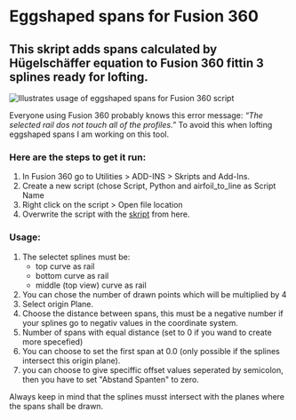 # Eggshaped spans for Fusion 360

## This skript adds spans calculated by Hügelschäffer equation to Fusion 360 fittin 3 splines ready for lofting.

<picture>

  <img alt="Illustrates usage of eggshaped spans for Fusion 360 script" src="https://github.com/bluenote79/eggshaped_spans_for_fusion360/blob/main/eggshaped_spans_for_fusion360/eggs.gif">

</picture>

Everyone using Fusion 360 probably knows this error message: *“The selected rail dos not touch all of the profiles.”*
To avoid this when lofting eggshaped spans I am working on this tool.

### Here are the steps to get it run:
1. In Fusion 360 go to Utilities > ADD-INS > Skripts and Add-Ins.
2. Create a new script (chose Script, Python and airfoil_to_line as Script Name
3. Right click on the script > Open file location
4. Overwrite the script with the [skript](https://github.com/bluenote79/eggshaped_spans_for_fusion360/blob/main/eggshaped_spans_for_fusion360/eggshaped_spans_for_fusion360.py) from here.

### Usage:
1. The selectet splines must be:
   - top curve as rail
   - bottom curve as rail
   - middle (top view) curve as rail
3. You can chose the number of drawn points which will be multiplied by 4
4. Select origin Plane.
5. Choose the distance between spans, this must be a negative number if your splines go to negativ values in the coordinate system.
6. Number of spans with equal distance (set to 0 if you wand to create more specefied)
7. You can choose to set the first span at 0.0 (only possible if the splines intersect this origin plane).
8. you can choose to give speciffic offset values seperated by semicolon, then you have to set "Abstand Spanten" to zero.

Always keep in mind that the splines musst intersect with the planes where the spans shall be drawn.
